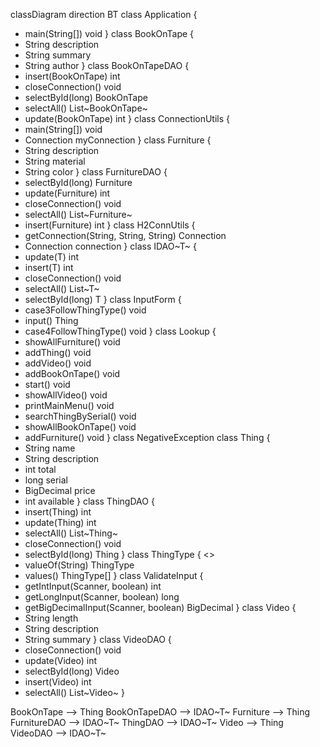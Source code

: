 classDiagram
direction BT
class Application {
  + main(String[]) void
}
class BookOnTape {
  + String description
  + String summary
  + String author
}
class BookOnTapeDAO {
  + insert(BookOnTape) int
  + closeConnection() void
  + selectById(long) BookOnTape
  + selectAll() List~BookOnTape~
  + update(BookOnTape) int
}
class ConnectionUtils {
  + main(String[]) void
  + Connection myConnection
}
class Furniture {
  + String description
  + String material
  + String color
}
class FurnitureDAO {
  + selectById(long) Furniture
  + update(Furniture) int
  + closeConnection() void
  + selectAll() List~Furniture~
  + insert(Furniture) int
}
class H2ConnUtils {
  + getConnection(String, String, String) Connection
  + Connection connection
}
class IDAO~T~ {
  + update(T) int
  + insert(T) int
  + closeConnection() void
  + selectAll() List~T~
  + selectById(long) T
}
class InputForm {
  + case3FollowThingType() void
  + input() Thing
  + case4FollowThingType() void
}
class Lookup {
  + showAllFurniture() void
  + addThing() void
  + addVideo() void
  + addBookOnTape() void
  + start() void
  + showAllVideo() void
  + printMainMenu() void
  + searchThingBySerial() void
  + showAllBookOnTape() void
  + addFurniture() void
}
class NegativeException
class Thing {
  + String name
  + String description
  + int total
  + long serial
  + BigDecimal price
  + int available
}
class ThingDAO {
  + insert(Thing) int
  + update(Thing) int
  + selectAll() List~Thing~
  + closeConnection() void
  + selectById(long) Thing
}
class ThingType {
<<enumeration>>
  + valueOf(String) ThingType
  + values() ThingType[]
}
class ValidateInput {
  + getIntInput(Scanner, boolean) int
  + getLongInput(Scanner, boolean) long
  + getBigDecimalInput(Scanner, boolean) BigDecimal
}
class Video {
  + String length
  + String description
  + String summary
}
class VideoDAO {
  + closeConnection() void
  + update(Video) int
  + selectById(long) Video
  + insert(Video) int
  + selectAll() List~Video~
}

BookOnTape  -->  Thing 
BookOnTapeDAO  -->  IDAO~T~ 
Furniture  -->  Thing 
FurnitureDAO  -->  IDAO~T~ 
ThingDAO  -->  IDAO~T~ 
Video  -->  Thing 
VideoDAO  -->  IDAO~T~ 

